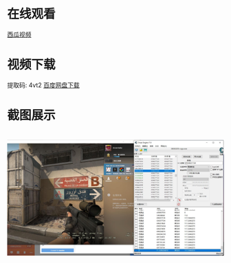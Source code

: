 
# 在线观看
[西瓜视频](https://www.ixigua.com/i6820029450143400460/)

# 视频下载
提取码: 4vt2   [百度网盘下载](https://pan.baidu.com/s/1LdTyTVlLBEXP4THPy2U6LA)

# 截图展示
<h1 align="center">
	<img src="demo.jpg">
</h1>


